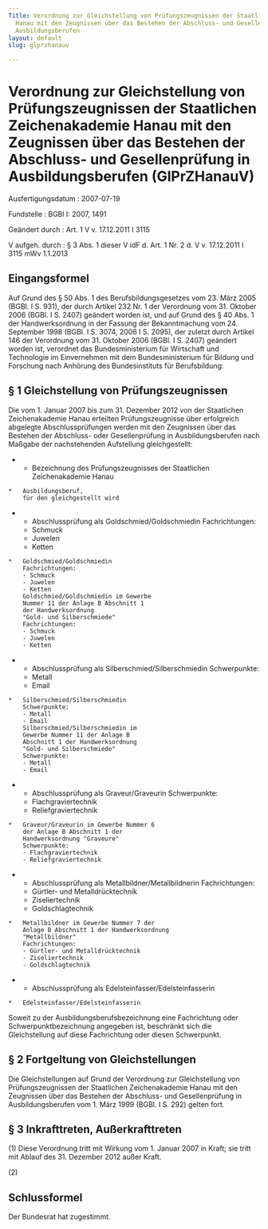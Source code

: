 ```yaml
---
Title: Verordnung zur Gleichstellung von Prüfungszeugnissen der Staatlichen Zeichenakademie
  Hanau mit den Zeugnissen über das Bestehen der Abschluss- und Gesellenprüfung in
  Ausbildungsberufen
layout: default
slug: glprzhanauv

---
```


# Verordnung zur Gleichstellung von Prüfungszeugnissen der Staatlichen Zeichenakademie Hanau mit den Zeugnissen über das Bestehen der Abschluss- und Gesellenprüfung in Ausbildungsberufen (GlPrZHanauV)

Ausfertigungsdatum
:   2007-07-19

Fundstelle
:   BGBl I: 2007, 1491

Geändert durch
:   Art. 1 V v. 17.12.2011 I 3115

V aufgeh. durch
:   § 3 Abs. 1 dieser V idF d. Art. 1 Nr. 2 d. V v. 17.12.2011 I 3115 mWv 1.1.2013



## Eingangsformel

Auf Grund des § 50 Abs. 1 des Berufsbildungsgesetzes vom 23. März 2005
(BGBl. I S. 931), der durch Artikel 232 Nr. 1 der Verordnung vom 31.
Oktober 2006 (BGBl. I S. 2407) geändert worden ist, und auf Grund des
§ 40 Abs. 1 der Handwerksordnung in der Fassung der Bekanntmachung vom
24\. September 1998 (BGBl. I S. 3074, 2006 I S. 2095), der zuletzt
durch Artikel 146 der Verordnung vom 31. Oktober 2006 (BGBl. I S.
2407) geändert worden ist, verordnet das Bundesministerium für
Wirtschaft und Technologie im Einvernehmen mit dem Bundesministerium
für Bildung und Forschung nach Anhörung des Bundesinstituts für
Berufsbildung:


## § 1 Gleichstellung von Prüfungszeugnissen

Die vom 1. Januar 2007 bis zum 31. Dezember 2012 von der Staatlichen
Zeichenakademie Hanau erteilten Prüfungszeugnisse über erfolgreich
abgelegte Abschlussprüfungen werden mit den Zeugnissen über das
Bestehen der Abschluss- oder Gesellenprüfung in Ausbildungsberufen
nach Maßgabe der nachstehenden Aufstellung gleichgestellt:

*    *   Bezeichnung des Prüfungszeugnisses
        der Staatlichen Zeichenakademie
        Hanau

    *   Ausbildungsberuf,
        für den gleichgestellt wird


*    *   Abschlussprüfung als
        Goldschmied/Goldschmiedin
        Fachrichtungen:
        - Schmuck
        - Juwelen
        - Ketten

    *   Goldschmied/Goldschmiedin
        Fachrichtungen:
        - Schmuck
        - Juwelen
        - Ketten
        Goldschmied/Goldschmiedin im Gewerbe
        Nummer 11 der Anlage B Abschnitt 1
        der Handwerksordnung
        "Gold- und Silberschmiede"
        Fachrichtungen:
        - Schmuck
        - Juwelen
        - Ketten


*    *   Abschlussprüfung als
        Silberschmied/Silberschmiedin
        Schwerpunkte:
        - Metall
        - Email

    *   Silberschmied/Silberschmiedin
        Schwerpunkte:
        - Metall
        - Email
        Silberschmied/Silberschmiedin im
        Gewerbe Nummer 11 der Anlage B
        Abschnitt 1 der Handwerksordnung
        "Gold- und Silberschmiede"
        Schwerpunkte:
        - Metall
        - Email


*    *   Abschlussprüfung als
        Graveur/Graveurin
        Schwerpunkte:
        - Flachgraviertechnik
        - Reliefgraviertechnik

    *   Graveur/Graveurin im Gewerbe Nummer 6
        der Anlage B Abschnitt 1 der
        Handwerksordnung "Graveure"
        Schwerpunkte:
        - Flachgraviertechnik
        - Reliefgraviertechnik


*    *   Abschlussprüfung als
        Metallbildner/Metallbildnerin
        Fachrichtungen:
        - Gürtler- und Metalldrücktechnik
        - Ziseliertechnik
        - Goldschlagtechnik

    *   Metallbildner im Gewerbe Nummer 7 der
        Anlage B Abschnitt 1 der Handwerksordnung
        "Metallbildner"
        Fachrichtungen:
        - Gürtler- und Metalldrücktechnik
        - Ziseliertechnik
        - Goldschlagtechnik


*    *   Abschlussprüfung als
        Edelsteinfasser/Edelsteinfasserin

    *   Edelsteinfasser/Edelsteinfasserin



Soweit zu der Ausbildungsberufsbezeichnung eine Fachrichtung oder
Schwerpunktbezeichnung angegeben ist, beschränkt sich die
Gleichstellung auf diese Fachrichtung oder diesen Schwerpunkt.


## § 2 Fortgeltung von Gleichstellungen

Die Gleichstellungen auf Grund der Verordnung zur Gleichstellung von
Prüfungszeugnissen der Staatlichen Zeichenakademie Hanau mit den
Zeugnissen über das Bestehen der Abschluss- und Gesellenprüfung in
Ausbildungsberufen vom 1. März 1999 (BGBl. I S. 292) gelten fort.


## § 3 Inkrafttreten, Außerkrafttreten

(1) Diese Verordnung tritt mit Wirkung vom 1. Januar 2007 in Kraft;
sie tritt mit Ablauf des 31. Dezember 2012 außer Kraft.

(2)


## Schlussformel

Der Bundesrat hat zugestimmt.

